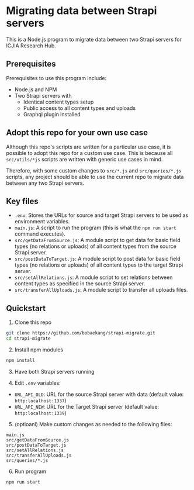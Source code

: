 # Migrating data between Strapi servers

This is a Node.js program to migrate data between two Strapi servers for ICJIA Research Hub.

## Prerequisites

Prerequisites to use this program include:

- Node.js and NPM
- Two Strapi servers with
  - Identical content types setup
  - Public access to all content types and uploads
  - Graphql plugin installed

## Adopt this repo for your own use case

Although this repo's scripts are written for a particular use case, it is possible to adopt this repo for a custom use case. This is because all `src/utils/*js` scripts are written with generic use cases in mind.

Therefore, with some custom changes to `src/*.js` and `src/queries/*.js` scripts, any project should be able to use the current repo to migrate data between any two Strapi servers.

## Key files

- `.env`: Stores the URLs for source and target Strapi servers to be used as environment variables.
- `main.js`: A script to run the program (this is what the `npm run start` command executes).
- `src/getDataFromSource.js`: A module script to get data for basic field types (no relations or uploads) of all content types from the source Strapi server.
- `src/postDataToTarget.js`: A module script to post data for basic field types (no relations or uploads) of all content types to the target Strapi server.
- `src/setAllRelations.js`: A module script to set relations between content types as specified in the source Strapi server.
- `src/transferAllUploads.js`: A module script to transfer all uploads files.

## Quickstart

1. Clone this repo

```sh
git clone https://github.com/bobaekang/strapi-migrate.git
cd strapi-migrate
```

2. Install npm modules

```sh
npm install
```

3. Have both Strapi servers running

4. Edit `.env` variables:

- `URL_API_OLD`: URL for the source Strapi server with data (default value: `http:localhost:1337`)
- `URL_API_NEW`: URL for the Target Strapi server (default value: `http:localhost:1339`)

5. (optioanl) Make custom changes as needed to the following files:

```
main.js
src/getDataFromSource.js
src/postDataToTarget.js
src/setAllRelations.js
src/transferAllUploads.js
src/queries/*.js
```

6. Run program

```sh
npm run start
```
